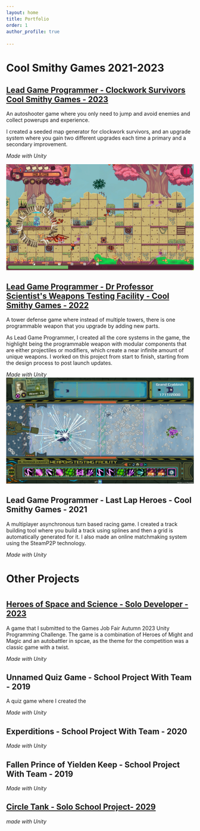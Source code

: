 ```yaml
---
layout: home
title: Portfolio
order: 1
author_profile: true

---
```

<h1> Cool Smithy Games 2021-2023</h1>


<h2 id="clockwork-survivors"> <a href="https://store.steampowered.com/app/2062390/Clockwork_Survivors">Lead Game Programmer - Clockwork Survivors Cool Smithy Games - 2023</a></h2>
An autoshooter game where you only need to jump and avoid enemies and collect powerups and experience.

I created a seeded map generator for clockwork survivors, and an upgrade system where you gain two different upgrades each time a primary and a secondary improvement.

*Made with Unity*

<img title="Screenshot" alt="Alt text" src="/assets/images/ClockworkScreenshot.jpg">

<h2 id="dps"> <a href="https://store.steampowered.com/app/1894320/Dr_Professor_Scientists_Weapons_Testing_Facility/">Lead Game Programmer - Dr Professor Scientist's Weapons Testing Facility - Cool Smithy Games - 2022</a></h2>

A tower defense game where instead of multiple towers, there is one programmable weapon that you upgrade by adding new parts. 

As Lead Game Programmer, I created all the core systems in the game, the highlight being the programmable weapon with modular components that are either projectiles or modifiers, which create a near infinite amount of unique weapons. I worked on this project from start to finish, starting from the design process to post launch updates. 

*Made with Unity*
<img title="Screenshot" alt="Alt text" src="/assets/images/DPSScreenshot.jpg">

<h2 id="llh"> Lead Game Programmer - Last Lap Heroes - Cool Smithy Games - 2021</h2>

A multiplayer asynchronous turn based racing game. I created a track building tool where you build a track using splines and then a grid is automatically generated for it. 
I also made an online matchmaking system using the SteamP2P technology.

*Made with Unity*

<h1> Other Projects <h1>
<h2 id="hoss"> <a href="https://paoran.itch.io/homminspace"> Heroes of Space and Science - Solo Developer - 2023</a></h2>

A game that I submitted to the Games Job Fair Autumn 2023 Unity Programming Challenge. The game is a combination of Heroes of Might and Magic and an autobattler in spcae, as the theme for the competition was a classic game with a twist.

*Made with Unity*

<h2 id="quiz"> Unnamed Quiz Game - School Project With Team - 2019</h2>
A quiz game where I created the 

*Made with Unity*
<h2 id="quiz"> 
Experditions - School Project With Team - 2020</h2>

*Made with Unity*
<h2 id="quiz"> Fallen Prince of Yielden Keep - School Project With Team - 2019</h2>

*Made with Unity*
<h2 id="quiz"> <a href="https://paoran.itch.io/circle-tank-rise-of-the-squares">Circle Tank - Solo School Project- 2029
</a></h2>

*made with Unity*